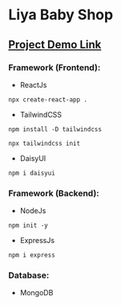 # Liya Baby Shop
## [Project Demo Link](https://amala.earth/)
### Framework (Frontend):
- ReactJs
 ```
 npx create-react-app .
 ```
- TailwindCSS
```
npm install -D tailwindcss
```
```
npx tailwindcss init
```
- DaisyUI
```
npm i daisyui
``` 
### Framework (Backend):
- NodeJs
```
npm init -y
```
- ExpressJs
```
npm i express
```
### Database:
- MongoDB
